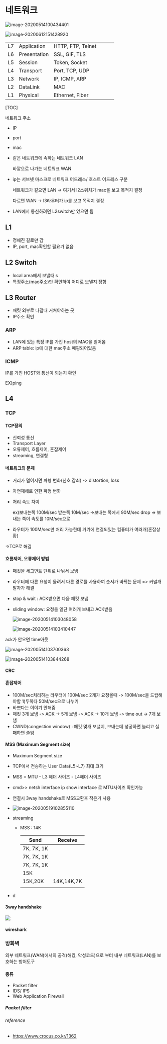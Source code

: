 # 네트워크

![image-20200514100434401](img/image-20200514100434401.png)

![image-20200612151428920](img/image-20200612151428920.png)

|      |              |                   |      |      |      |
| ---- | ------------ | ----------------- | ---- | ---- | ---- |
| L7   | Application  | HTTP, FTP, Telnet |      |      |      |
| L6   | Presentation | SSL, GIF, TLS     |      |      |      |
| L5   | Session      | Token, Socket     |      |      |      |
| L4   | Transport    | Port, TCP, UDP    |      |      |      |
| L3   | Network      | IP, ICMP, ARP     |      |      |      |
| L2   | DataLink     | MAC               |      |      |      |
| L1   | Physical     | Ethernet, Fiber   |      |      |      |



[TOC]

네트워크 주소

- IP

- port

- mac

- 같은 네트워크에 속하는 네트워크 LAN

  바깥으로 나가는 네트워크 WAN

- ip는 서브넷 마스크로 네트워크 어드레스/ 호스트 어드레스 구분

  네트워크가 같으면 LAN -> 여기서 l2스위치가 mac을 보고 목적지 결정

  다르면 WAN -> l3라우터가 ip를 보고 목적지 결정

- LAN에서 통신하려면 L2switch만 있으면 됨



## L1

- 정해진 길로만 감
- IP, port, mac확인할 필요가 없음

## L2 Switch

- local area에서 보낼때 s
- 특정주소(mac주소)만 확인하여 어디로 보낼지 정함

## L3 Router

- 패킷 외부로 나갈때 거쳐야하는 곳
- IP주소 확인

### ARP

- LAN에 있는 특정 IP를 가진 host의 MAC을 얻어옴
- ARP table: ip에 대한 mac주소 매핑되어있음

### ICMP

IP를 가진 HOST와 통신이 되는지 확인

EX)ping 

## L4  



### TCP

#### TCP정의

- 신뢰성 통신
- Transport Layer
- 오류제어, 흐름제어, 혼잡제어
- streaming, 연결형



#### 네트워크의 문제

- 거리가 멀어지면 파형 변화(신호 감쇠) -> distortion, loss

- 자연재해로 인한 파형 변화 

- 처리 속도 차이

  ex)보내는쪽 100M/sec 받는쪽 10M/sec ->보내는 쪽에서 90M/sec drop => 보내는 쪽이 속도를 10M/sec으로

- 라우터가 100M/sec만 처리 가능한데 거기에 연결되있는 컴퓨터가 여러개(혼잡상황)

=>TCP로 해결



#### 흐름제어, 오류제어 방법

- 패킷을 세그먼트 단위로 나눠서 보냄

- 라우터에 다른 요청이 몰려서 다른 경로를 사용하여 순서가 바뀌는 문제 => 커널개발자가 해결

- stop & wait : ACK받으면 다음 패킷 보냄

- sliding window: 요청을 일단 여러개 보내고 ACK받음

  ![image-20200514103048058](img/image-20200514103048058.png)

	![image-20200514103410447](img/image-20200514103410447.png)

ack가 안오면 time아웃

![image-20200514103700363](img/image-20200514103700363.png)



![image-20200514103844268](img/image-20200514103844268.png)

#### CRC

#### 혼잡제어

- 100M/sec처리하는 라우터에 100M/sec 2개가 요청올때 -> 100M/sec을 드랍해야함 1)두쪽다 50M/sec으로  나누기 
- 바쁘다는 이야기 안해줌
- 패킷 3개 보냄 -> ACK -> 5개 보냄 -> ACK -> 10개 보냄 -> time out -> 7개 보냄
- CWND(congestion window) : 패킷 몇개 보낼지, 보내는데 성공하면 늘리고 실패하면 줄임



#### MSS (Maximum Segment size)

- Maximum Segment size
- TCP에서 전송하는 User Data(L5~L7) 최대 크기
- MSS = MTU - L3 헤더 사이즈 - L4헤더 사이즈 
- cmd>> netsh interface ip show interface 로 MTU사이즈 확인가능
- 연결시 3way handshake로 MSS교환후 작은거 사용
- ![image-20200519102855110](img/image-20200519102855110.png)

- streaming
  - MSS : 14K

    | Send       | Receive    |
    | ---------- | ---------- |
    | 7K, 7K, 1K |            |
    | 7K, 7K, 1K |            |
    | 7K, 7K, 1K |            |
    | 15K        |            |
    | 15K,20K    | 14K,14K,7K |
    |            |            |

  

- d

#### 3way handshake

![]( https://img1.daumcdn.net/thumb/R1280x0/?scode=mtistory2&fname=http%3A%2F%2Fcfile2.uf.tistory.com%2Fimage%2F9910A8345BB0B75F2A0A82)



#### wireshark



### 방화벽

외부 네트워크(WAN)에서의 공격(해킹, 악성코드)으로 부터 내부 네트워크(LAN)를 보호하는 방어도구

#### 종류

- Packet filter
- IDS/ IPS
- Web Application Firewall

##### Packet filter







###### reference

- https://www.crocus.co.kr/1362